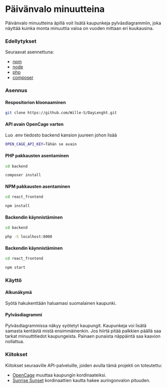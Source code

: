 # Päivänvalo minuutteina

Päivänvalo minuutteina äpillä voit lisätä kaupunkeja pylväsdiagrammiin, joka näyttää kuinka monta minuuttia valoa on vuoden mittaan eri kuukausina.

### Edellytykset
Seuraavat asennettuna:
- [npm](https://www.npmjs.com/)
- [node](https://nodejs.org/en)
- [php](https://www.php.net/downloads.php)
- [composer](https://getcomposer.org/download/)

### Asennus

#### Respositorion kloonaaminen
```bash
git clone https://github.com/Wille-S/DayLenght.git
```
#### API avain OpenCage varten
Luo .env tiedosto backend kansion juureen johon lisää
```bash
OPEN_CAGE_API_KEY=Tähän se avain
```
#### PHP pakkausten asentaminen
```bash
cd backend
```
```bash
composer install
```
#### NPM pakkausten asentaminen
```bash
cd react_frontend
```
```bash
npm install
```
#### Backendin käynnistäminen
```bash
cd backend
```
```bash
php -S localhost:8000
```
#### Backendin käynnistäminen
```bash
cd react_frontend
```
```bash
npm start
```

### Käyttö

#### Alkunäkymä
Syötä hakukenttään haluamasi suomalainen kaupunki.
#### Pylväsdiagrammi
Pylväsdiagrammissa näkyy syötetyt kaupungit. Kaupunkeja voi lisätä samasta kentästä mistä ensimmäinenkin. Jos hiirtä pitää palkkien päällä saa tarkat minuuttitiedot kaupungeista. Painaen punaista näppäintä saa kaavion nollattua.

### Kiitokset 

Kiitokset seuraaville API-palveluille, joiden avulla tämä projekti on toteutettu:

- [OpenCage](https://opencagedata.com/) muuttaa kaupungin kordinaateiksi.
- [Sunrise Sunset](https://sunrise-sunset.org/api) kordinaattien kautta hakee auringonvalon pituuden.
